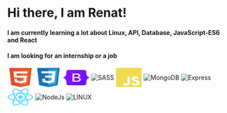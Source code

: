# Hi there, I am Renat!

#### I am currently learning a lot about Linux, API, Database, JavaScript-ES6 and React
#### I am looking for an internship or a job

<div style="display: inline_block">
  <img align="center" alt="HTML" height="45" width="60" src="https://raw.githubusercontent.com/devicons/devicon/master/icons/html5/html5-original.svg">
  <img align="center" alt="CSS" height="45" width="60" src="https://raw.githubusercontent.com/devicons/devicon/master/icons/css3/css3-original.svg">
  <img align="center" alt="Bootstrap" height="45" width="60" src="https://raw.githubusercontent.com/devicons/devicon/master/icons/bootstrap/bootstrap-original.svg">
  <img align="center" alt="SASS" height="45" width="60" src="https://cdn.jsdelivr.net/gh/devicons/devicon/icons/sass/sass-original.svg" />
  <img align="center" alt="Js" height="45" width="60" src="https://raw.githubusercontent.com/devicons/devicon/master/icons/javascript/javascript-plain.svg">
  <img align="center" alt="MongoDB" height="45" width="60" src="https://cdn.jsdelivr.net/gh/devicons/devicon/icons/mongodb/mongodb-plain.svg" />
  <img align="center" alt="Express" height="45" width="60"  src="https://cdn.jsdelivr.net/gh/devicons/devicon/icons/express/express-original.svg" />
  <img align="center" alt="React" height="45" width="60" src="https://raw.githubusercontent.com/devicons/devicon/master/icons/react/react-original.svg">
  <img align="center" alt="NodeJs" height="45" width="60"  src="https://cdn.jsdelivr.net/gh/devicons/devicon/icons/nodejs/nodejs-original.svg" />
  <img align="center" alt="LINUX" height="100" src="https://upload.wikimedia.org/wikipedia/commons/3/35/Tux.svg">
</div>  
